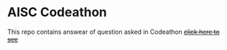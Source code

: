 # AISC Codeathon

This repo contains answear of question asked in Codeathon ~~[click here to see](https://colab.research.google.com/drive/1fEkURw7DMGGry4f-6cS9m_QlkUwzs2UM?usp=sharing#scrollTo=fBv815JbiZMO)~~
